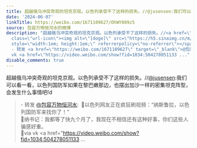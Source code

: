```yaml
---
title: 超越俄乌冲突奇观的坦克京观。以色列承受不了这样的损失。//@jusensen:我们可以看一看，以色列国防军如果在黎巴嫩那边，也摆出加沙一样的密集坦克阵型，会发生什...
date: '2024-06-07'
linkTitle: https://weibo.com/1671109627/OhWY089z5
source: 包容万物恒河水的微博
description: "超越俄乌冲突奇观的坦克京观。以色列承受不了这样的损失。//<a href=\"https://weibo.com/n/jusensen\">@jusensen</a>:我们可以看一看，以色列国防军如果在黎巴嫩那边，也摆出加沙一样的密集坦克阵型，会发生什么事情吧<span
  class=\"url-icon\"><img alt=\"[doge]\" src=\"https://h5.sinaimg.cn/m/emoticon/icon/others/d_doge-be7f768d78.png\"
  style=\"width:1em; height:1em;\" referrerpolicy=\"no-referrer\"></span><br><blockquote>
  - 转发 <a href=\"https://weibo.com/1671109627\" target=\"_blank\">@包容万物恒河水</a>: \U0001F53B以色列网友正在疯狂刷视频：“纳斯鲁拉，以色列国防军来找你了！”<br>\U0001F53B纳书记：我都等了快九个月了，我现在不相信还有这种好事，你们这些人骗感好重。<br>\U0001F53Bvia
  vk <a href=\"https://video.weibo.com/show?fid=1034:504278051133 ..."
disable_comments: true
---
```

超越俄乌冲突奇观的坦克京观。以色列承受不了这样的损失。//<a href="https://weibo.com/n/jusensen">@jusensen</a>:我们可以看一看，以色列国防军如果在黎巴嫩那边，也摆出加沙一样的密集坦克阵型，会发生什么事情吧<span class="url-icon"><img alt="[doge]" src="https://h5.sinaimg.cn/m/emoticon/icon/others/d_doge-be7f768d78.png" style="width:1em; height:1em;" referrerpolicy="no-referrer"></span><br><blockquote> - 转发 <a href="https://weibo.com/1671109627" target="_blank">@包容万物恒河水</a>: 🔻以色列网友正在疯狂刷视频：“纳斯鲁拉，以色列国防军来找你了！”<br>🔻纳书记：我都等了快九个月了，我现在不相信还有这种好事，你们这些人骗感好重。<br>🔻via vk <a href="https://video.weibo.com/show?fid=1034:504278051133 ...